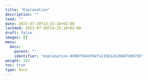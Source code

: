 ```yaml
---
title: "Explanation"
description: ""
lead: ""
date: 2023-07-20T14:25:18+02:00
lastmod: 2023-07-20T14:25:18+02:00
draft: false
images: []
menu:
  docs:
    parent: ""
    identifier: "explanation-8d96f594d76efa11b612410407dd67b5"
weight: 193
toc: true
type: docs
---
```

